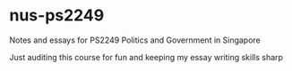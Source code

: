 # nus-ps2249
Notes and essays for PS2249 Politics and Government in Singapore

Just auditing this course for fun and keeping my essay writing skills sharp
